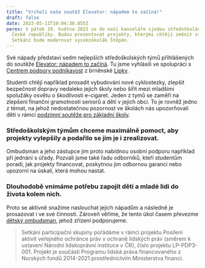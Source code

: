```yaml
---
title: "Vrcholí naše soutěž Elevator: nápadem to začíná!"
draft: false
date: 2023-05-11T10:04:30.855Z
perex: V pátek 19. května 2023 se do naší kanceláře sjedou středoškoláci z celé
  České republiky. Budou prezentovat projekty, kterými chtějí změnit své okolí.
  Setkání bude moderovat vysokoškolák Štěpán.
---
```

Své nápady představí sedm nejlepších středoškolských týmů přihlášených do soutěže [Elevator: nápadem to začíná](https://deti.ochrance.cz/kdo/elevator_napadem_to_zacina/). Tu jsme vyhlásili ve spolupráci s [Centrem podpory podnikavost](https://www.podnikavamysl.cz/cz/) z brněnské [Lipky](https://www.lipka.cz/).

Studenti chtějí například prosadit vybudování nové cyklostezky, zlepšit bezpečnost dopravy nedaleko jejich školy nebo šířit mezi mladšími spolužáky osvětu o škodlivosti e-cigaret. Jeden z tymů se zaměří na zlepšení finanční gramotnosti seniorů a dětí v jejich obci. To je rovněž jedno z témat, na jehož nedostatečnou pozornost ve školách nás upozorňovali děti v rámci [podzimní soutěže pro základní školy](https://deti.ochrance.cz/aktualne/zkusme_to_zmenit/).

### Středoškolským týmům chceme maximálně pomoct, aby projekty vylepšily a podařilo se jim je i zrealizovat. 

Ombudsman a jeho zástupce jim proto nabídnou osobní podporu například při jednání s úřady. Pozvali jsme také řadu odborníků, kteří studentům poradí, jak projekty financovat, poskytnou jim odbornou garanci nebo upozorní na úskalí, která mohou nastat.

### Dlouhodobě vnímáme potřebu zapojit děti a mladé lidi do života kolem nich. 

Proto se aktivně snažíme naslouchat jejich nápadům a následně je prosazovat i ve své činnosti. Zároveň věříme, že tento úkol časem převezme [dětský ombudsman](https://www.ochrance.cz/aktualne/ustavne_pravni_vybor_poslanecke_snemovny_na_setkani_s_ombudsmanem_a_jeho_zastupcem_v_brne_diskutoval_o_planech_na_zrizeni_detskeho_ombudsmana_nebo_o_zapojovani_spolku_do_rizeni_o_povolovani_staveb/), jehož zřízení podporujeme.

> Setkání participační skupiny pořádáme v rámci projektu Posílení aktivit veřejného ochránce práv v ochraně lidských práv (směrem k ustavení Národní lidskoprávní instituce v ČR), číslo projektu LP-PDP3-001. Projekt je součástí Programu lidská práva financovaného z Norských fondů 2014-2021 prostřednictvím Ministerstva financí.